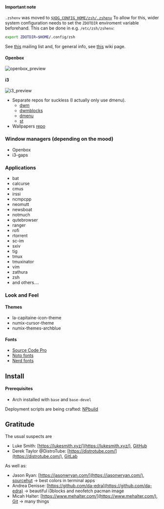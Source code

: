 #### Important note
`.zshenv` was moved to [`$XDG_CONFIG_HOME/zsh/.zshenv`](.config/zsh/.zshenv)
To allow for this, wider system configuration needs to set the `ZDOTDIR` enviroment
variable beforehand. This can be done in e.g. `/etc/zsh/zshenv`:
```bash
export ZDOTDIR=$HOME/.config/zsh
```
See [this](https://www.zsh.org/mla/workers/2013/msg00692.html) mailing list and, 
for general info, see [this](https://wiki.archlinux.org/title/XDG_Base_Directory) wiki page.

#### Openbox 
![openbox_preview](https://i.imgur.com/plt4Ygj.png)

#### i3
![i3_preview](https://i.imgur.com/64izSk1.png)

- Separate repos for suckless (I actually only use dmenu).
	- [dwm](https://github.com/00riddle00/dwm)
	- [dwmblocks](https://github.com/00riddle00/dwmblocks)
	- [dmenu](https://github.com/00riddle00/dmenu)
	- [st](https://github.com/00riddle00/st)
- Wallpapers [repo](https://github.com/00riddle00/wallpapers)

### Window managers (depending on the mood)
- Openbox
- i3-gaps

### Applications
- bat
- calcurse
- cmus
- irssi
- ncmpcpp
- neomutt
- newsboat
- notmuch
- qutebrowser
- ranger
- rofi
- rtorrent
- sc-im
- sxiv
- tig
- tmux
- tmuxinator
- vim
- zathura
- zsh
- and others....

### Look and Feel

#### Themes
* la-capitaine-icon-theme
* numix-cursor-theme
* numix-themes-archblue

#### Fonts
- [Source Code Pro](https://github.com/adobe-fonts/source-code-pro)
- [Noto fonts](https://github.com/googlefonts/noto-fonts)
- [Nerd fonts](https://github.com/ryanoasis/nerd-fonts)

## Install

#### Prerequisites
* Arch installed with `base` and `base-devel`

Deployment scripts are being crafted:
[NPbuild](https://github.com/00riddle00/NPbuild)

## Gratitude
The usual suspects are
* Luke Smith: [https://lukesmith.xyz/](https://lukesmith.xyz/), [GitHub](https://github.com/LukeSmithxyz)
* Derek Taylor @DistroTube: [https://distrotube.com/](https://distrotube.com/), [GitLab](https://gitlab.com/dwt1)

As well as:
* Jason Ryan: [https://jasonwryan.com/](https://jasonwryan.com/), [sourcehut](https://hg.sr.ht/~jasonwryan) -> best colors in terminal apps
* Andrea Denisse: [https://github.com/da-edra](https://github.com/da-edra) -> beautiful i3blocks and neofetch pacman image
* Micah Halter: [https://www.mehalter.com/](https://www.mehalter.com/), [Git](https://git.mehalter.com/mehalter) -> many things
